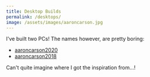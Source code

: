 ```yaml
---
title: Desktop Builds
permalink: /desktops/
image: /assets/images/aaroncarson.jpg
---
```


I've built two PCs! The names however, are pretty boring:

- [aaroncarson2020](/desktops/aaroncarson2020)
- [aaroncarson2018](/desktops/aaroncarson2018)

Can't quite imagine where I got the inspiration from...!